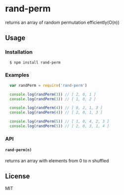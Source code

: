 # rand-perm

returns an array of random permutation efficiently(O(n))

## Usage

### Installation

```sh
  $ npm install rand-perm
```

### Examples

```js
  var randPerm = require('rand-perm')

  console.log(randPerm(3)) // [ 2, 0, 1 ]
  console.log(randPerm(3)) // [ 1, 0, 2 ]

  console.log(randPerm(4)) // [ 0, 2, 1, 3 ]
  console.log(randPerm(4)) // [ 2, 0, 1, 3 ]

  console.log(randPerm(5)) // [ 1, 0, 4, 2, 3 ] 
  console.log(randPerm(5)) // [ 2, 0, 3, 1, 4 ] 
```
### API

#### `rand-perm(n)`
returns an array with elements from 0 to n shuffled 

## License

MIT



